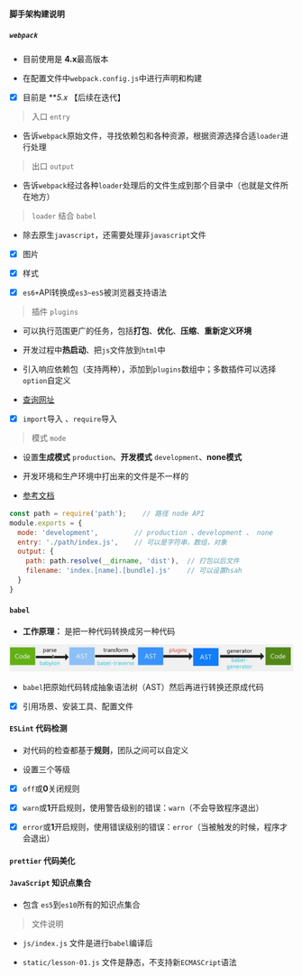 #### 脚手架构建说明

##### `webpack`

- 目前使用是 **4.x**最高版本

- 在配置文件中`webpack.config.js`中进行声明和构建

- [x] 目前是 ***5.x* 【后续在迭代】

> 入口 `entry`

- 告诉`webpack`原始文件，寻找依赖包和各种资源，根据资源选择合适`loader`进行处理

> 出口 `output`

- 告诉`webpack`经过各种`loader`处理后的文件生成到那个目录中（也就是文件所在地方）

> `loader` 结合 `babel`

- 除去原生`javascript`，还需要处理非`javascript`文件

- [x] 图片

- [x] 样式

- [x] `es6+`API转换成`es3~es5`被浏览器支持语法

> 插件 `plugins`

- 可以执行范围更广的任务，包括**打包**、**优化**、**压缩**、**重新定义环境**

- 开发过程中**热启动**、把`js`文件放到`html`中

- 引入响应依赖包（支持两种），添加到`plugins`数组中；多数插件可以选择`option`自定义

- [查询网址](https://www.npmjs.com/)

- [x] `import`导入 、`require`导入

> 模式 `mode`

- 设置**生成模式** `production`、**开发模式** `development`、**none模式**

- 开发环境和生产环境中打出来的文件是不一样的

- [参考文档](https://v4.webpack.docschina.org/concepts/#browser-compatibility)

```js
const path = require('path');    // 路径 node API
module.exports = {
  mode: 'development',         // production 、development 、 none
  entry: './path/index.js',    // 可以是字符串，数组，对象
  output: {
    path: path.resolve(__dirname, 'dist'),  // 打包以后文件
    filename: 'index.[name].[bundle].js'    // 可以设置hsah
  }
}
```

#### `babel`

- **工作原理：** 是把一种代码转换成另一种代码

![avatar](/static/image/babel.jpg)

- `babel`把原始代码转成抽象语法树（AST）然后再进行转换还原成代码

- [x] 引用场景、安装工具、配置文件


#### `ESLint` 代码检测

- 对代码的检查都基于**规则**，团队之间可以自定义

- 设置三个等级

- [x] `off`或**0**关闭规则

- [x] `warn`或**1**开启规则，使用警告级别的错误：`warn`（不会导致程序退出）

- [x] `error`或**1**开启规则，使用错误级别的错误：`error`（当被触发的时候，程序才会退出）

#### `prettier` 代码美化


#### `JavaScript` 知识点集合

- 包含 `es5`到`es10`所有的知识点集合

> 文件说明

- `js/index.js` 文件是进行`babel`编译后

- `static/lesson-01.js` 文件是静态，不支持新`ECMASCript`语法